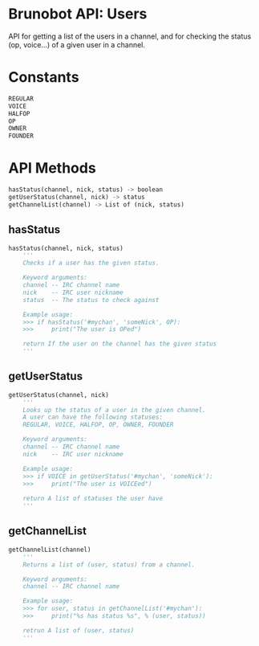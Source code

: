 Brunobot API: Users
===================
API for getting a list of the users in a channel, and for checking
the status (op, voice...) of a given user in a channel.

Constants
=========
```python
REGULAR
VOICE
HALFOP
OP
OWNER 
FOUNDER 
```

API Methods
===========
```python
hasStatus(channel, nick, status) -> boolean
getUserStatus(channel, nick) -> status
getChannelList(channel) -> List of (nick, status)
```

hasStatus
---------
```python
hasStatus(channel, nick, status)
    '''
    Checks if a user has the given status.

    Keyword arguments:
    channel -- IRC channel name
    nick    -- IRC user nickname
    status  -- The status to check against

    Example usage:
    >>> if hasStatus('#mychan', 'someNick', OP):
    >>>     print("The user is OPed")

    return If the user on the channel has the given status
    '''
```

getUserStatus
-------------
```python
getUserStatus(channel, nick)
    '''
    Looks up the status of a user in the given channel.
    A user can have the following statuses: 
    REGULAR, VOICE, HALFOP, OP, OWNER, FOUNDER

    Keyword arguments:
    channel -- IRC channel name
    nick    -- IRC user nickname

    Example usage:
    >>> if VOICE in getUserStatus('#mychan', 'someNick'):
    >>>     print("The user is VOICEed")
    
    return A list of statuses the user have
    '''
```

getChannelList
--------------
```python
getChannelList(channel)
    '''
    Returns a list of (user, status) from a channel.

    Keyword arguments:
    channel -- IRC channel name

    Example usage:
    >>> for user, status in getChannelList('#mychan'):
    >>>     print("%s has status %s", % (user, status))

    retrun A list of (user, status)
    '''
```

